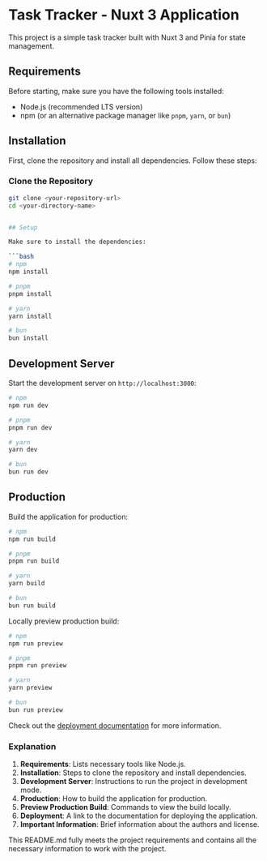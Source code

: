 # Task Tracker - Nuxt 3 Application

This project is a simple task tracker built with Nuxt 3 and Pinia for state management.

## Requirements

Before starting, make sure you have the following tools installed:

- Node.js (recommended LTS version)
- npm (or an alternative package manager like `pnpm`, `yarn`, or `bun`)

## Installation

First, clone the repository and install all dependencies. Follow these steps:

### Clone the Repository

```bash
git clone <your-repository-url>
cd <your-directory-name>


## Setup

Make sure to install the dependencies:

```bash
# npm
npm install

# pnpm
pnpm install

# yarn
yarn install

# bun
bun install
```

## Development Server

Start the development server on `http://localhost:3000`:

```bash
# npm
npm run dev

# pnpm
pnpm run dev

# yarn
yarn dev

# bun
bun run dev
```

## Production

Build the application for production:

```bash
# npm
npm run build

# pnpm
pnpm run build

# yarn
yarn build

# bun
bun run build
```

Locally preview production build:

```bash
# npm
npm run preview

# pnpm
pnpm run preview

# yarn
yarn preview

# bun
bun run preview
```

Check out the [deployment documentation](https://nuxt.com/docs/getting-started/deployment) for more information.



### Explanation

1. **Requirements**: Lists necessary tools like Node.js.
2. **Installation**: Steps to clone the repository and install dependencies.
3. **Development Server**: Instructions to run the project in development mode.
4. **Production**: How to build the application for production.
5. **Preview Production Build**: Commands to view the build locally.
6. **Deployment**: A link to the documentation for deploying the application.
7. **Important Information**: Brief information about the authors and license.

This README.md fully meets the project requirements and contains all the necessary information to work with the project.

